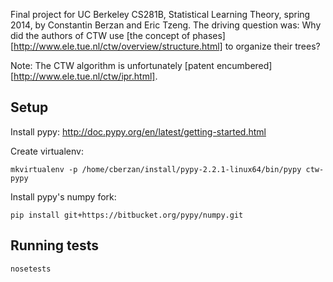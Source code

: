 Final project for UC Berkeley CS281B, Statistical Learning Theory, spring 2014,
by Constantin Berzan and Eric Tzeng. The driving question was: Why did the
authors of CTW use [the concept of
phases][http://www.ele.tue.nl/ctw/overview/structure.html] to organize their
trees?

Note: The CTW algorithm is unfortunately [patent
encumbered][http://www.ele.tue.nl/ctw/ipr.html].


## Setup

Install pypy: http://doc.pypy.org/en/latest/getting-started.html

Create virtualenv:
```
mkvirtualenv -p /home/cberzan/install/pypy-2.2.1-linux64/bin/pypy ctw-pypy
```

Install pypy's numpy fork:
```
pip install git+https://bitbucket.org/pypy/numpy.git
```

## Running tests

```
nosetests
```
